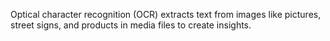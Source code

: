 Optical character recognition (OCR) extracts text from images like pictures, street signs, and products in media files to create insights.
